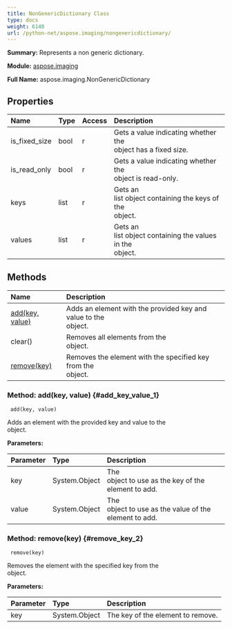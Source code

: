 ```yaml
---
title: NonGenericDictionary Class
type: docs
weight: 6140
url: /python-net/aspose.imaging/nongenericdictionary/
---
```


**Summary:** Represents a non generic dictionary.

**Module:** [aspose.imaging](/imaging/python-net/aspose.imaging/)

**Full Name:** aspose.imaging.NonGenericDictionary

## **Properties**
| **Name** | **Type** | **Access** | **Description** |
| :- | :- | :- | :- |
| is_fixed_size | bool | r | Gets a value indicating whether the <br/>             object has a fixed size. |
| is_read_only | bool | r | Gets a value indicating whether the <br/>             object is read-only. |
| keys | list | r | Gets an <br/>            list object containing the keys of the <br/>             object. |
| values | list | r | Gets an <br/>            list object containing the values in the <br/>             object. |
## **Methods**
| **Name** | **Description** |
| :- | :- |
| [add(key, value)](#add_key_value_1) | Adds an element with the provided key and value to the <br/>             object. |
| clear() | Removes all elements from the <br/>             object. |
| [remove(key)](#remove_key_2) | Removes the element with the specified key from the <br/>             object. |


### Method: add(key, value) {#add_key_value_1}


```
 add(key, value) 
```

Adds an element with the provided key and value to the <br/>             object.

**Parameters:**

| Parameter | Type | Description |
| :- | :- | :- |
| key | System.Object | The <br/>            object to use as the key of the element to add. |
| value | System.Object | The <br/>            object to use as the value of the element to add. |

### Method: remove(key) {#remove_key_2}


```
 remove(key) 
```

Removes the element with the specified key from the <br/>             object.

**Parameters:**

| Parameter | Type | Description |
| :- | :- | :- |
| key | System.Object | The key of the element to remove. |

